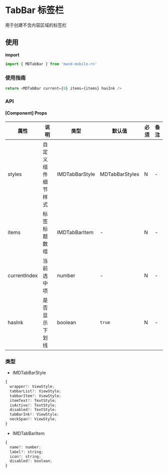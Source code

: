 # TabBar 标签栏

用于创建不含内容区域的标签栏

## 使用

**import**

```javascript
import { MDTabBar } from 'mand-mobile-rn'
```

### 使用指南

```js
return <MDTabBar current={0} items={items} hasInk />
```

### API

#### [Component] Props

| 属性         | 说明               | 类型           | 默认值         | 必须 | 备注 |
| ------------ | ------------------ | -------------- | -------------- | ---- | ---- |
| styles       | 自定义组件细节样式 | IMDTabBarStyle | MDTabBarStyles | N    | -    |
| items        | 标签标题数组       | IMDTabBarItem  | -              | N    | -    |
| currentIndex | 当前选中项         | number         | -              | N    | -    |
| hasInk       | 是否显示下划线     | boolean        | `true`         | N    | -    |

### 类型

- IMDTabBarStyle

```js
{
  wrapper?: ViewStyle;
  tabbarList?: ViewStyle;
  tabbarItem?: ViewStyle;
  itemText?: TextStyle;
  isActive?: TextStyle;
  disabled?: TextStyle;
  tabBarInk?: ViewStyle;
  neckSpan?: ViewStyle;
}
```

- IMDTabBarItem

```js
{
  name?: number;
  label?: string;
  icon?: string;
  disabled?: boolean;
}
```
